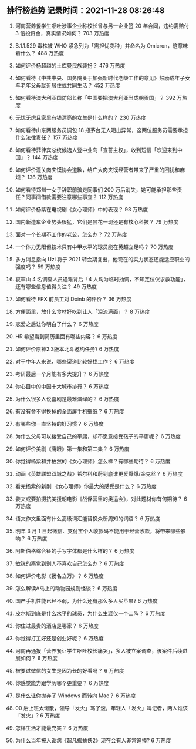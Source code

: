 
## 排行榜趋势 记录时间：2021-11-28 08:26:48
  
  1. 河南营养餐学生呕吐涉事企业称校长曾与另一企业签 20 年合同，违约需赔付 3 倍投资金，真实情况如何？ 703 万热度
    
  2. B.1.1.529 毒株被 WHO 紧急列为「需担忧变种」并命名为 Omicron，这意味着什么？ 488 万热度
    
  3. 如何评价杨超越的土库曼民族装扮？ 476 万热度
    
  4. 如何看待《中共中央、国务院关于加强新时代老龄工作的意见》鼓励成年子女与老年父母就近居住或共同生活？ 452 万热度
    
  5. 如何看待澳大利亚国防部长称「中国要把澳大利亚当成朝贡国」？ 392 万热度
    
  6. 无忧无虑且家里有钱漂亮的女生是什么样的？ 230 万热度
    
  7. 如何看待山东两服务员调包 18 瓶茅台无人喝出异常，这两位服务员需要承担什么法律责任？ 157 万热度
    
  8. 如何看待菲律宾总统候选人登中业岛「宣誓主权」，收到短信「欢迎来到中国」？ 144 万热度
    
  9. 如何评价潼关肉夹馍协会道歉，给广大肉夹馍经营者带来了严重的困扰和麻烦？ 136 万热度
    
  10. 如何看待郑州一女子辞职前骗走同事们 200 万后消失，她可能承担那些责任？同事间借款需要注意哪些事宜？ 112 万热度
    
  11. 如何评价杨紫在电视剧《女心理师》中的表现？ 93 万热度
    
  12. 国内新造车企业势头很猛，它们是昙花一现还是有核心科技？ 79 万热度
    
  13. 面对一个长期不工作的老公，怎么办？ 72 万热度
    
  14. 一个体力无限但技术只有中甲水平的球员能在英超立足吗？ 70 万热度
    
  15. 多方消息指向 Uzi 将于 2021 转会期复出，他现在的实力状态还能适应职业的强度吗？ 59 万热度
    
  16. 哀牢山 4 名调查人员遇难背后「4 人均为临时抽调，不知定位仪求救功能」，还有哪些信息值得关注？ 49 万热度
    
  17. 如何看待 FPX 前员工对 Doinb 的评价？ 36 万热度
    
  18. 方便面里，放什么食材好吃到让人「泪流满面」？ 8 万热度
    
  19. 恋爱之后让你明白了什么？ 6 万热度
    
  20. HR 希望看到简历里面有哪些内容？ 6 万热度
    
  21. 如何评价原神2.3版本北斗邀约任务? 6 万热度
    
  22. 对于中年人来说，哪些渠道比较好找工作？ 6 万热度
    
  23. 考研最后一个月能有多大提升？ 6 万热度
    
  24. 你心目中的中国十大城市排行？ 6 万热度
    
  25. 为什么很多人说喜剧是最难演绎的？ 6 万热度
    
  26. 有没有舍不得换掉的全面屏手机壁纸？ 6 万热度
    
  27. 有哪些你一直坚持的好习惯？ 6 万热度
    
  28. 为什么父母可以接受自己的平庸，却不愿意接受孩子的平庸呢？ 6 万热度
    
  29. 如何评价美剧《鹰眼》第一集和第二集？ 6 万热度
    
  30. 你觉得杨紫和井柏然的《女心理师》怎么样？有哪些期待？ 6 万热度
    
  31. 动画《英雄联盟双城之战》希尔科和蔚到底谁更爱爆爆/金克丝？ 6 万热度
    
  32. 看完杨紫的新剧 《女心理师》你最大的感受是什么？ 6 万热度
    
  33. 姜文或要拍摄抗美援朝电影《战俘营里的奥运会》，对此题材你有何期待？ 6 万热度
    
  34. 语文作文里面有什么高级词汇能替换众所周知的词语？ 6 万热度
    
  35. 明年 3 月 1 日起微信、支付宝个人收款码不能用于经营收款，将带来哪些影响？ 6 万热度
    
  36. 阿斯伯格综合征的手写字体都是什么样的？ 6 万热度
    
  37. 敏锐的察觉到别人不喜欢自己怎么办？ 6 万热度
    
  38. 如何评价电影《扬名立万》？ 6 万热度
    
  39. 怎么解读A岛上的动物园规则怪谈？ 6 万热度
    
  40. 国产手机性能已经不弱，为什么还有那么多人买苹果? 6 万热度
    
  41. 皮尔斯到底是什么水平的球员，为什么生涯仅一个二阵？ 6 万热度
    
  42. 你住过最贵的酒店是哪家？ 6 万热度
    
  43. 你觉得打工好还是创业好呢？ 6 万热度
    
  44. 河南再通报「营养餐让学生呕吐校长痛哭」，多人被立案调查，该案件后续进展如何？ 6 万热度
    
  45. 被要过微信的女生是因为长的好看吗？ 6 万热度
    
  46. 你感觉能力跟学历哪个更重要？ 6 万热度
    
  47. 是什么让你抛弃了 Windows 而转向 Mac？ 6 万热度
    
  48. 00 后上班太懒散，领导「发火」骂了滚，年轻人「发火」叫记者，两人谁该「发火」? 6 万热度
    
  49. 怎样生活才能最充实？ 6 万热度
    
  50. 为什么当年被人诟病《超凡蜘蛛侠2》现在会有人非常追捧? 6 万热度
    